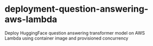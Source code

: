 # deployment-question-answering-aws-lambda
Deploy HuggingFace question answering transformer model on AWS Lambda using container image and provisioned concurrency
